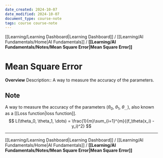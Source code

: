 ```yaml
---
date_created: 2024-10-07
date_modified: 2024-10-07
document_type: course-note
tags: course course-note
---
```

[[Learning/Learning Dashboard|Learning Dashboard]] / [[Learning/AI Fundamentals/Home|AI Fundamentals]] / **[[Learning/AI Fundamentals/Notes/Mean Square Error|Mean Square Error]]**
# Mean Square Error
**Overview**
Description:: A way to measure the accuracy of the parameters.

## Note

A way to measure the accuracy of the parameters ($\theta_0$, $\theta_1$, $\theta_{\dots}$), also known as a [[Loss function|loss function]].
$$
L(\theta_0, \theta_1, \dots) = \frac{1}{m}\sum_{i=1}^{m}{(f_\theta(x_i) - y_i)^2}
$$

---
[[Learning/Learning Dashboard|Learning Dashboard]] / [[Learning/AI Fundamentals/Home|AI Fundamentals]] / **[[Learning/AI Fundamentals/Notes/Mean Square Error|Mean Square Error]]**